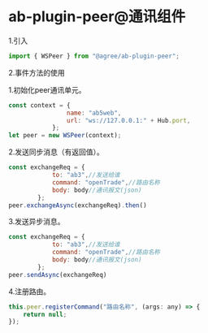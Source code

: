 # ab-plugin-peer@通讯组件

1.引入

```js
import { WSPeer } from "@agree/ab-plugin-peer";
```
2.事件方法的使用

1.初始化peer通讯单元。
```js
const context = {
                name: "ab5web",
                url: "ws://127.0.0.1:" + Hub.port,
            };
let peer = new WSPeer(context);
```
2.发送同步消息（有返回值）。
```js
const exchangeReq = {
            to: "ab3",//发送给谁
            command: "openTrade",//路由名称
            body: body//通讯报文(json)
        };
peer.exchangeAsync(exchangeReq).then()
```
3.发送异步消息。
```js
const exchangeReq = {
            to: "ab3",//发送给谁
            command: "openTrade",//路由名称
            body: body//通讯报文(json)
        };
peer.sendAsync(exchangeReq)
```
4.注册路由。
```js
this.peer.registerCommand("路由名称", (args: any) => {
    return null;
});
```
